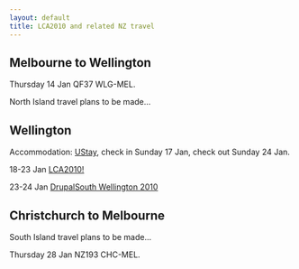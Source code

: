 ```yaml
---
layout: default
title: LCA2010 and related NZ travel
---
```


## Melbourne to Wellington

Thursday 14 Jan QF37 WLG-MEL.

North Island travel plans to be made...

## Wellington

Accommodation: [UStay](http://www.ustay.co.nz/), check in Sunday 17 Jan, check out Sunday 24 Jan.

18-23 Jan [LCA2010!](http://www.lca2010.org.nz/)

23-24 Jan [DrupalSouth Wellington 2010](http://groups.drupal.org/node/26217)

## Christchurch to Melbourne

South Island travel plans to be made...

Thursday 28 Jan NZ193 CHC-MEL.
